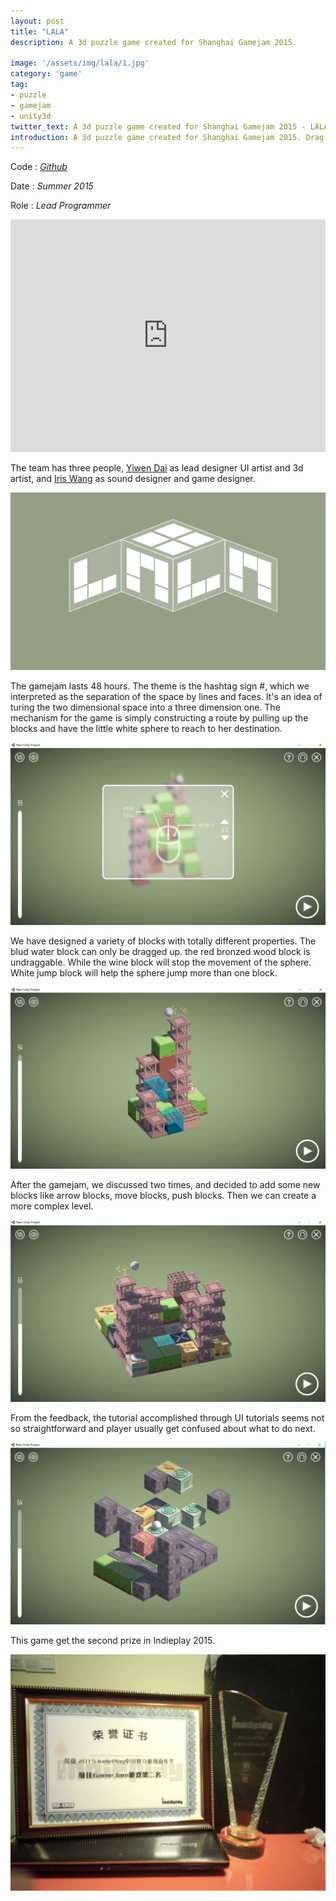 ```yaml
---
layout: post
title: "LALA"
description: A 3d puzzle game created for Shanghai Gamejam 2015.

image: '/assets/img/lala/1.jpg'
category: 'game'
tag:
- puzzle
- gamejam
- unity3d
twitter_text: A 3d puzzle game created for Shanghai Gamejam 2015 - LALA made by Lind Chen. 
introduction: A 3d puzzle game created for Shanghai Gamejam 2015. Drag block to create a route for the sphere.
---
```


Code : *[Github](https://github.com/cozlind/LALA)*

Date : *Summer 2015*

Role : *Lead Programmer*

<iframe width="100%" height="372vh"  src="https://www.youtube.com/embed/kxW3wgC8fQo" frameborder="0" allow="autoplay; encrypted-media" allowfullscreen></iframe>

The team has three people,  [Yiwen Dai](http://yiwen-dai.com/) as lead designer UI artist and 3d artist, and [Iris Wang](http://isis707.wixsite.com/wangbj) as sound designer and game designer.

![](/assets/img/lala/2.png)

The gamejam lasts 48 hours. The theme is the hashtag sign #, which we interpreted as the separation of the space by lines and faces. It's an idea of turing the two dimensional space into a three dimension one. The mechanism for the game is simply constructing a route by pulling up the blocks and have the little white sphere to reach to her destination. 

![](/assets/img/lala/5.jpg)

We have designed a variety of blocks with totally different properties. The blud water block can only be dragged up. the red bronzed wood block is undraggable. While the wine block will stop the movement of the sphere. White jump block will help the sphere jump more than one block.

![](/assets/img/lala/6.jpg)

After the gamejam, we discussed two times, and decided to add some new blocks like arrow blocks, move blocks, push blocks. Then we can create a more complex level.

![](/assets/img/lala/8.jpg)

From the feedback, the tutorial accomplished through UI tutorials seems not so straightforward and player usually get confused about what to do next.

![](/assets/img/lala/9.jpg)

This game get the second prize in Indieplay 2015.

![](/assets/img/lala/10.jpg)



